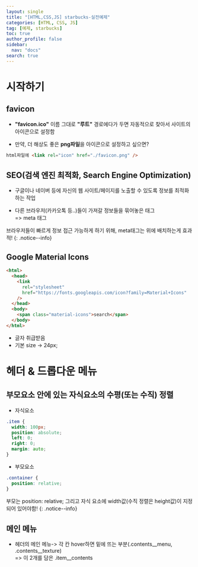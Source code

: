 ```yaml
---
layout: single
title: "[HTML,CSS,JS] starbucks-실전예제"
categories: [HTML, CSS, JS]
tag: [예제, starbucks]
toc: true
author_profile: false
sidebar:
  nav: "docs"
search: true
---
```


# 시작하기

## favicon

- **"favicon.ico"** 이름 그대로 **"루트"** 경로에다가 두면 자동적으로 찾아서 사이트의 아이콘으로 설정함

- 만약, 더 해상도 좋은 **png파일**을 아이콘으로 설정하고 싶으면?

```html
html파일에 <link rel="icon" href="./favicon.png" />
```

## SEO(검색 엔진 최적화, Search Engine Optimization)

- 구글이나 네이버 등에 자신의 웹 사이트/페이지를 노출할 수 있도록 정보를 최적화하는 작업

- 다른 브라우저(카카오톡 등..)들이 가져갈 정보들을 묶어놓은 태그  
  => meta 태그

브라우저들이 빠르게 정보 접근 가능하게 하기 위해, meta태그는 위에 배치하는게 효과적!
{: .notice--info}

## Google Material Icons

```html
<html>
  <head>
    <link
      rel="stylesheet"
      href="https://fonts.googleapis.com/icon?family=Material+Icons"
    />
  </head>
  <body>
    <span class="material-icons">search</span>
  </body>
</html>
```

- 글자 취급받음
- 기본 size -> 24px;

# 헤더 & 드롭다운 메뉴

## 부모요소 안에 있는 자식요소의 수평(또는 수직) 정렬

- 자식요소

```css
.item {
  width: 100px;
  position: absolute;
  left: 0;
  right: 0;
  margin: auto;
}
```

- 부모요소

```css
.container {
  position: relative;
}
```

부모는 position: relative; 그리고 자식 요소에 width값(수직 정렬은 height값)이 지정되어 있어야함!
{: .notice--info}

## 메인 메뉴

- 헤더의 메인 메뉴-> 각 칸 hover하면 밑에 뜨는 부분(.contents\_\_menu, .contents\_\_texture)  
  => 이 2개를 담은 .item\_\_contents
